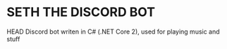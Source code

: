 # SETH THE DISCORD BOT

HEAD
Discord bot writen in C# (.NET Core 2), used for playing music and stuff
